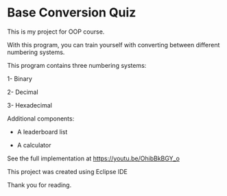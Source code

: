# Base Conversion Quiz
This is my project for OOP course.

With this program, you can train yourself with converting between different numbering systems.

This program contains three numbering systems:

1- Binary

2- Decimal

3- Hexadecimal

Additional components:

- A leaderboard list

- A calculator

See the full implementation at https://youtu.be/OhibBkBGY_o

This project was created using Eclipse IDE 

Thank you for reading.
